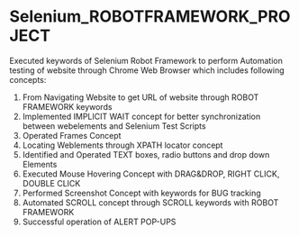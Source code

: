 # Selenium_ROBOTFRAMEWORK_PROJECT 
Executed keywords of Selenium Robot Framework to perform Automation testing of website through Chrome Web Browser which includes following concepts: 
1) From Navigating Website to get URL of website through ROBOT FRAMEWORK keywords
2) Implemented IMPLICIT WAIT concept for better synchronization between webelements and Selenium Test Scripts 
3) Operated Frames Concept 
4) Locating Weblements through XPATH locator concept
5) Identified and Operated TEXT boxes, radio buttons and drop down Elements 
6) Executed Mouse Hovering Concept with DRAG&DROP, RIGHT CLICK, DOUBLE CLICK 
7) Performed Screenshot Concept with keywords for BUG tracking 
8) Automated SCROLL concept through SCROLL keywords with ROBOT FRAMEWORK
9) Successful operation of ALERT POP-UPS
